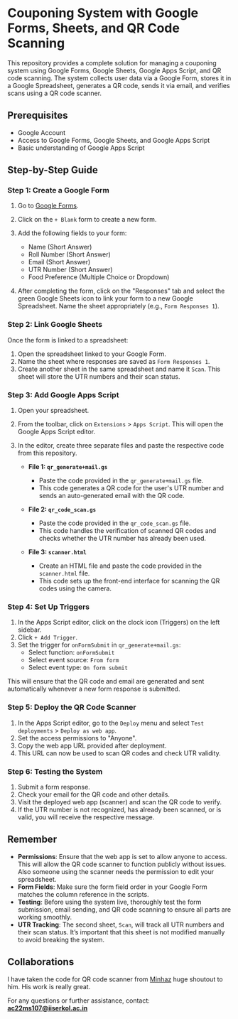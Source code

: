 # Couponing System with Google Forms, Sheets, and QR Code Scanning

This repository provides a complete solution for managing a couponing system using Google Forms, Google Sheets, Google Apps Script, and QR code scanning. The system collects user data via a Google Form, stores it in a Google Spreadsheet, generates a QR code, sends it via email, and verifies scans using a QR code scanner.

## Prerequisites

- Google Account
- Access to Google Forms, Google Sheets, and Google Apps Script
- Basic understanding of Google Apps Script

## Step-by-Step Guide

### Step 1: Create a Google Form

1. Go to [Google Forms](https://forms.google.com).
2. Click on the `+ Blank` form to create a new form.
3. Add the following fields to your form:
   - Name (Short Answer)
   - Roll Number (Short Answer)
   - Email (Short Answer)
   - UTR Number (Short Answer)
   - Food Preference (Multiple Choice or Dropdown)
   
4. After completing the form, click on the "Responses" tab and select the green Google Sheets icon to link your form to a new Google Spreadsheet. Name the sheet appropriately (e.g., `Form Responses 1`).

### Step 2: Link Google Sheets

Once the form is linked to a spreadsheet:

1. Open the spreadsheet linked to your Google Form.
2. Name the sheet where responses are saved as `Form Responses 1`.
3. Create another sheet in the same spreadsheet and name it `Scan`. This sheet will store the UTR numbers and their scan status.

### Step 3: Add Google Apps Script

1. Open your spreadsheet.
2. From the toolbar, click on `Extensions` > `Apps Script`. This will open the Google Apps Script editor.
3. In the editor, create three separate files and paste the respective code from this repository.

   - **File 1: `qr_generate+mail.gs`**
     - Paste the code provided in the `qr_generate+mail.gs` file.
     - This code generates a QR code for the user's UTR number and sends an auto-generated email with the QR code.
   
   - **File 2: `qr_code_scan.gs`**
     - Paste the code provided in the `qr_code_scan.gs` file.
     - This code handles the verification of scanned QR codes and checks whether the UTR number has already been used.

   - **File 3: `scanner.html`**
     - Create an HTML file and paste the code provided in the `scanner.html` file.
     - This code sets up the front-end interface for scanning the QR codes using the camera.

### Step 4: Set Up Triggers

1. In the Apps Script editor, click on the clock icon (Triggers) on the left sidebar.
2. Click `+ Add Trigger`.
3. Set the trigger for `onFormSubmit` in `qr_generate+mail.gs`:
   - Select function: `onFormSubmit`
   - Select event source: `From form`
   - Select event type: `On form submit`
   
This will ensure that the QR code and email are generated and sent automatically whenever a new form response is submitted.

### Step 5: Deploy the QR Code Scanner

1. In the Apps Script editor, go to the `Deploy` menu and select `Test deployments` > `Deploy as web app`.
2. Set the access permissions to "Anyone".
3. Copy the web app URL provided after deployment.
4. This URL can now be used to scan QR codes and check UTR validity.

### Step 6: Testing the System

1. Submit a form response.
2. Check your email for the QR code and other details.
3. Visit the deployed web app (scanner) and scan the QR code to verify.
4. If the UTR number is not recognized, has already been scanned, or is valid, you will receive the respective message.

## Remember

- **Permissions**: Ensure that the web app is set to allow anyone to access. This will allow the QR code scanner to function publicly without issues. Also someone using the scanner needs the permission to edit your spreadsheet.
- **Form Fields**: Make sure the form field order in your Google Form matches the column reference in the scripts.
- **Testing**: Before using the system live, thoroughly test the form submission, email sending, and QR code scanning to ensure all parts are working smoothly.
- **UTR Tracking**: The second sheet, `Scan`, will track all UTR numbers and their scan status. It’s important that this sheet is not modified manually to avoid breaking the system.

## Collaborations

I have taken the code for QR code scanner from [Minhaz](https://github.com/mebjas/html5-qrcode/tree/master/examples/html5) huge shoutout to him. His work is really great.

For any questions or further assistance, contact:  
**ac22ms107@iiserkol.ac.in**
